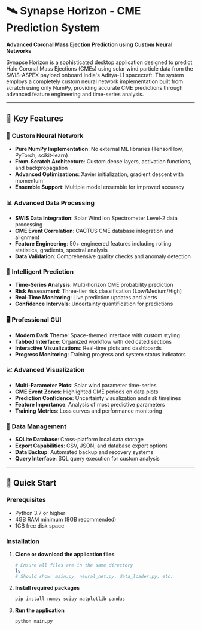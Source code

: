 # 🛰️ Synapse Horizon - CME Prediction System

**Advanced Coronal Mass Ejection Prediction using Custom Neural Networks**

Synapse Horizon is a sophisticated desktop application designed to predict Halo Coronal Mass Ejections (CMEs) using solar wind particle data from the SWIS-ASPEX payload onboard India's Aditya-L1 spacecraft. The system employs a completely custom neural network implementation built from scratch using only NumPy, providing accurate CME predictions through advanced feature engineering and time-series analysis.

---

## 🌟 Key Features

### 🧠 **Custom Neural Network**
- **Pure NumPy Implementation**: No external ML libraries (TensorFlow, PyTorch, scikit-learn)
- **From-Scratch Architecture**: Custom dense layers, activation functions, and backpropagation
- **Advanced Optimizations**: Xavier initialization, gradient descent with momentum
- **Ensemble Support**: Multiple model ensemble for improved accuracy

### 📊 **Advanced Data Processing**
- **SWIS Data Integration**: Solar Wind Ion Spectrometer Level-2 data processing
- **CME Event Correlation**: CACTUS CME database integration and alignment
- **Feature Engineering**: 50+ engineered features including rolling statistics, gradients, spectral analysis
- **Data Validation**: Comprehensive quality checks and anomaly detection

### 🎯 **Intelligent Prediction**
- **Time-Series Analysis**: Multi-horizon CME probability prediction
- **Risk Assessment**: Three-tier risk classification (Low/Medium/High)
- **Real-Time Monitoring**: Live prediction updates and alerts
- **Confidence Intervals**: Uncertainty quantification for predictions

### 🖥️ **Professional GUI**
- **Modern Dark Theme**: Space-themed interface with custom styling
- **Tabbed Interface**: Organized workflow with dedicated sections
- **Interactive Visualizations**: Real-time plots and dashboards
- **Progress Monitoring**: Training progress and system status indicators

### 📈 **Advanced Visualization**
- **Multi-Parameter Plots**: Solar wind parameter time-series
- **CME Event Zones**: Highlighted CME periods on data plots
- **Prediction Confidence**: Uncertainty visualization and risk timelines
- **Feature Importance**: Analysis of most predictive parameters
- **Training Metrics**: Loss curves and performance monitoring

### 💾 **Data Management**
- **SQLite Database**: Cross-platform local data storage
- **Export Capabilities**: CSV, JSON, and database export options
- **Data Backup**: Automated backup and recovery systems
- **Query Interface**: SQL query execution for custom analysis

---

## 🚀 Quick Start

### Prerequisites
- Python 3.7 or higher
- 4GB RAM minimum (8GB recommended)
- 1GB free disk space

### Installation

1. **Clone or download the application files**
   ```bash
   # Ensure all files are in the same directory
   ls
   # Should show: main.py, neural_net.py, data_loader.py, etc.
   ```

2. **Install required packages**
   ```bash
   pip install numpy scipy matplotlib pandas
   ```

3. **Run the application**
   ```bash
   python main.py
   